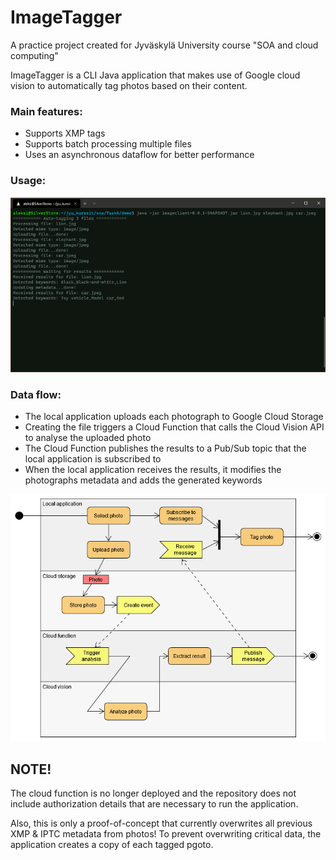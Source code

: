 # ImageTagger

A practice project created for Jyväskylä University course "SOA and cloud computing"

ImageTagger is a CLI Java application that makes use of Google cloud vision to automatically tag photos based on their content.

### Main features:

- Supports XMP tags
- Supports batch processing multiple files
- Uses an asynchronous dataflow for better performance

### Usage:

![screenshot](images/screenshot.png)


### Data flow:

- The local application uploads each photograph to Google Cloud Storage
- Creating the file triggers a Cloud Function that calls the Cloud Vision API to analyse the uploaded photo
- The Cloud Function publishes the results to a Pub/Sub topic that the local application is subscribed to
- When the local application receives the results, it modifies the photographs metadata and adds the generated keywords

![activity_diagram](images/Diagram_2020-10-18_22-16-46.png)

## NOTE!

The cloud function is no longer deployed and the repository does not include authorization details that are necessary to run the application.

Also, this is only a proof-of-concept that currently overwrites all previous XMP & IPTC metadata from photos! To prevent overwriting critical data, the application creates a copy of each tagged pgoto.

